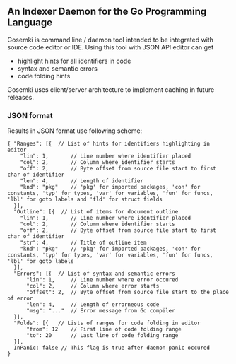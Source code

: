 ## An Indexer Daemon for the Go Programming Language

Gosemki is command line / daemon tool intended to be integrated with source code editor or IDE. Using this tool with JSON API editor can get
- highlight hints for all identifiers in code
- syntax and semantic errors
- code folding hints

Gosemki uses client/server architecture to implement caching in future releases.

### JSON format
Results in JSON format use following scheme:
```
{ "Ranges": [{  // List of hints for identifiers highlighting in editor
    "lin": 1,       // Line number where identifier placed
    "col": 2,       // Column where identifier starts
    "off": 2,       // Byte offset from source file start to first char of identifier
    "len": 4,       // Length of identifier
    "knd": "pkg"    // 'pkg' for imported packages, 'con' for constants, 'typ' for types, 'var' for variables, 'fun' for funcs, 'lbl' for goto labels and 'fld' for struct fields
  }],
  "Outline": [{  // List of items for document outline
    "lin": 1,       // Line number where identifier placed
    "col": 2,       // Column where identifier starts
    "off": 2,       // Byte offset from source file start to first char of identifier
    "str": 4,       // Title of outline item
    "knd": "pkg"    // 'pkg' for imported packages, 'con' for constants, 'typ' for types, 'var' for variables, 'fun' for funcs, 'lbl' for goto labels
  }],
  "Errors": [{  // List of syntax and semantic errors
      "lin": 1,     // Line number where error occured
      "col": 2,     // Column where error starts
      "offset": 2,  // Byte offset from source file start to the place of error
      "len": 4,     // Length of errorneous code
      "msg": "..."  // Error message from Go compiler
  }],
  "Folds": [{   // Lists of ranges for code folding in editor
      "from": 12    // First line of code folding range
      "to": 20      // Last line of code folding range
  }],
  InPanic: false // This flag is true after daemon panic occured
}
```
